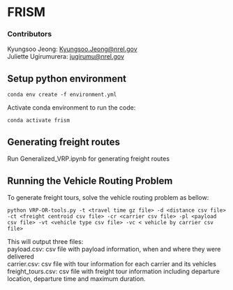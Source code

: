 # FRISM
### Contributors
Kyungsoo Jeong: <Kyungsoo.Jeong@nrel.gov>
<br>
Juliette Ugirumurera: <jugirumu@nrel.gov>
<br>

## Setup python environment
```linux
conda env create -f environment.yml
```
Activate conda environment to run the code:
```linux
conda activate frism
```

## Generating freight routes
Run Generalized_VRP.ipynb for generating freight routes

## Running the Vehicle Routing Problem
To generate freight tours, solve the vehicle routing problem as bellow:
<br>
```
python VRP-OR-tools.py -t <travel time gz file> -d <distance csv file> -ct <freight centroid csv file> -cr <carrier csv file> -pl <payload csv file> -vt <vehicle type csv file> -vc < vehicle by carrier csv file>
```

This will output three files:
<br>
payload.csv: csv file with payload information, when and where they were delivered
<br>
carrier.csv: csv file with tour information for each carrier and its vehicles
<br>
freight_tours.csv: csv file with freight tour information including departure location, departure time and maximum duration.
